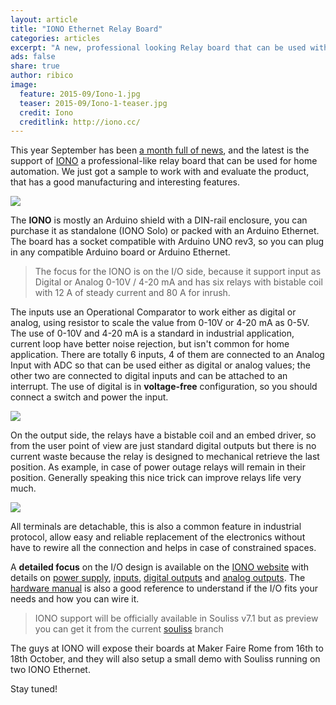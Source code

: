 ```yaml
---
layout: article
title: "IONO Ethernet Relay Board"
categories: articles
excerpt: "A new, professional looking Relay board that can be used with Souliss"
ads: false
share: true
author: ribico
image:
  feature: 2015-09/Iono-1.jpg
  teaser: 2015-09/Iono-1-teaser.jpg
  credit: Iono
  creditlink: http://iono.cc/
---
```


This year September has been [a month full of news](http://souliss.github.io/articles/multicolor-wifi-bulb-arduino-based/), and the latest is the support of [IONO](http://iono.cc/) a professional-like relay board that can be used for home automation. We just got a sample to work with and evaluate the product, that has a good manufacturing and interesting features.

![](http://souliss.github.io/images/2015-09/Iono-3.jpg?raw=true)

The **IONO** is mostly an Arduino shield with a DIN-rail enclosure, you can purchase it as standalone (IONO Solo) or packed with an Arduino Ethernet. The board has a socket compatible with Arduino UNO rev3, so you can plug in any compatible Arduino board or Arduino Ethernet.

> The focus for the IONO is on the I/O side, because it support input as Digital or Analog 0-10V / 4-20 mA and has six relays with bistable coil with 12 A of steady current and 80 A for inrush.

The inputs use an Operational Comparator to work either as digital or analog, using resistor to scale the value from 0-10V or 4-20 mA as 0-5V. The use of 0-10V and 4-20 mA is a standard in industrial application, current loop have better noise rejection, but isn't common for home application.
There are totally 6 inputs, 4 of them are connected to an Analog Input with ADC so that can be used either as digital or analog values; the other two are connected to digital inputs and can be attached to an interrupt.
The use of digital is in **voltage-free** configuration, so you should connect a switch and power the input.

![](http://souliss.github.io/images/2015-09/Iono-4.jpg?raw=true)

On the output side, the relays have a bistable coil and an embed driver, so from the user point of view are just standard digital outputs but there is no current waste because the relay is designed to mechanical retrieve the last position. As example, in case of power outage relays will remain in their position.
Generally speaking this nice trick can improve relays life very much.

![](http://souliss.github.io/images/2015-09/Iono-2.jpg?raw=true)

All terminals are detachable, this is also a common feature in industrial protocol, allow easy and reliable replacement of the electronics without have to rewire all the connection and helps in case of constrained spaces.

A **detailed focus** on the I/O design is available on the [IONO website](http://iono.cc) with details on [power supply](https://iono.cc/highlights-power-supply), [inputs](https://iono.cc/highlights-inputs), [digital outputs](https://iono.cc/highlights-power-outputs) and [analog outputs](https://iono.cc/highlights-analog-outputs). The [hardware manual](https://iono.cc/app/uploads/2015/02/iono-hardware-guide.pdf) is also a good reference to understand if the I/O fits your needs and how you can wire it.

> IONO support will be officially available in Souliss v7.1 but as preview you can get it from the current [souliss](https://github.com/souliss/souliss) branch

The guys at IONO will expose their boards at Maker Faire Rome from 16th to 18th October, and they will also setup a small demo with Souliss running on two IONO Ethernet.

Stay tuned!
